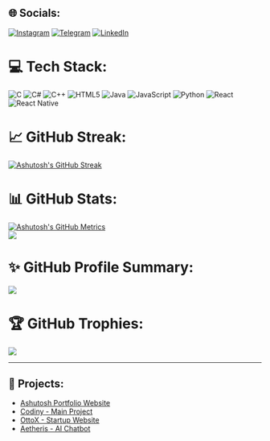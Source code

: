 ## 🌐 Socials:
[![Instagram](https://img.shields.io/badge/Instagram-%23E4405F.svg?logo=Instagram&logoColor=white)](https://instagram.com/ashutoshmishra.52)
[![Telegram](https://img.shields.io/badge/Telegram-%2300A9E0.svg?logo=Telegram&logoColor=white)](https://web.telegram.org/k/#@ccodewithashutoshmishra)
[![LinkedIn](https://img.shields.io/badge/LinkedIn-%230077B5.svg?logo=LinkedIn&logoColor=white)](https://www.linkedin.com/in/ashutosh-mishra-dev/)

# 💻 Tech Stack:
![C](https://img.shields.io/badge/c-%2300599C.svg?style=for-the-badge&logo=c&logoColor=white)
![C#](https://img.shields.io/badge/c%23-%23239120.svg?style=for-the-badge&logo=csharp&logoColor=white)
![C++](https://img.shields.io/badge/c++-%2300599C.svg?style=for-the-badge&logo=c%2B%2B&logoColor=white)
![HTML5](https://img.shields.io/badge/html5-%23E34F26.svg?style=for-the-badge&logo=html5&logoColor=white)
![Java](https://img.shields.io/badge/java-%23ED8B00.svg?style=for-the-badge&logo=openjdk&logoColor=white)
![JavaScript](https://img.shields.io/badge/javascript-%23323330.svg?style=for-the-badge&logo=javascript&logoColor=%23F7DF1E)
![Python](https://img.shields.io/badge/python-3670A0?style=for-the-badge&logo=python&logoColor=ffdd54)
![React](https://img.shields.io/badge/react-%2320232a.svg?style=for-the-badge&logo=react&logoColor=%2361DAFB)
![React Native](https://img.shields.io/badge/react_native-%2320232a.svg?style=for-the-badge&logo=react&logoColor=%2361DAFB)

# 📈 GitHub Streak:
[![Ashutosh's GitHub Streak](https://github-readme-streak-stats.herokuapp.com/?user=ashutoshmishra52&theme=radical)](https://github.com/ashutoshmishra52)

# 📊 GitHub Stats:
[![Ashutosh's GitHub Metrics](https://github-readme-stats.vercel.app/api?username=ashutoshmishra52&show_icons=true&theme=radical&hide=issues&count_private=true)](https://github.com/ashutoshmishra52)<br/>
![](https://github-readme-stats.vercel.app/api/top-langs/?username=ashutoshmishra52&theme=dark&hide_border=false&layout=compact&langs_count=10&count_private=true)

# ✨ GitHub Profile Summary:
![](https://github-profile-summary-cards.vercel.app/api/cards/profile-details?username=ashutoshmishra52&theme=radical)

# 🏆 GitHub Trophies:
![](https://github-profile-trophy.vercel.app/?username=ashutoshmishra52&theme=radical&no-frame=false&no-bg=true&margin-w=4)

---

## 📌 Projects:
- [Ashutosh Portfolio Website](https://ashutoshkrmishra.vercel.app/)
- [Codiny - Main Project](https://codiny.codewithrandom.com/)
- [OttoX - Startup Website](https://www.ottox.in/)
- [Aetheris - AI Chatbot](https://www.codewithashutoshmishra.com/)

<!-- Proudly created with ❤️ by Ashutosh -->
